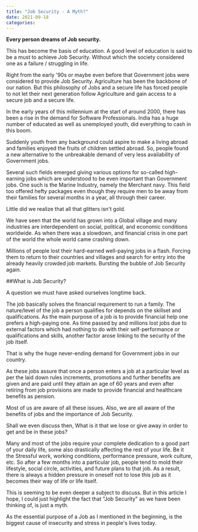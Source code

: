 ```yaml
---
title: "Job Security - A Myth?"
date: 2021-09-18
categories:
---
```


**Every person dreams of Job security.** 

This has become the basis of education. A good level of education is said to be a must to achieve Job Security. Without which the society considered one as a failure / struggling in life.

Right from the early '90s or maybe even before that Government jobs were considered to provide Job Security. Agriculture has been the backbone of our nation. But this philosophy of Jobs and a secure life has forced people to not let their next generation follow Agriculture and gain access to a secure job and a secure life.

In the early years of this millennium at the start of around 2000, there has been a rise in the demand for Software Professionals. India has a huge number of educated as well as unemployed youth, did everything to cash in this boom.

Suddenly youth from any background could aspire to make a living abroad and families enjoyed the fruits of children settled abroad. So, people found a new alternative to the unbreakable demand of very less availability of Government jobs. 

Several such fields emerged giving various options for so-called high-earning jobs which are understood to be even important than Government jobs. One such is the Marine Industry, namely the Merchant navy. This field too offered hefty packages even though they require men to be away from their families for several months in a year, all through their career.

Little did we realize that all that glitters isn't gold.

We have seen that the world has grown into a Global village and many industries are interdependent on social, political, and economic conditions worldwide. As when there was a slowdown, and financial crisis in one part of the world the whole world came crashing down.

Millions of people lost their hard-earned well-paying jobs in a flash. Forcing them to return to their countries and villages and search for entry into the already heavily crowded job markets. Bursting the bubble of Job Security again.

##What is Job Security?

A question we must have asked ourselves longtime back.

The job basically solves the financial requirement to run a family. The nature/level of the job a person qualifies for depends on the skillset and qualifications. As the main purpose of a job is to provide financial help one prefers a high-paying one. As time passed by and millions lost jobs due to external factors which had nothing to do with their self-performance or qualifications and skills, another factor arose linking to the security of the job itself.

That is why the huge never-ending demand for Government jobs in our country. 

As these jobs assure that once a person enters a job at a particular level as per the laid down rules increments, promotions and further benefits are given and are paid until they attain an age of 60 years and even after retiring from job provisions are made to provide financial and healthcare benefits as pension.

Most of us are aware of all these issues. Also, we are all aware of the benefits of jobs and the importance of Job Security.

Shall we even discuss then, What is it that we lose or give away in order to get and be in these jobs?

Many and most of the jobs require your complete dedication to a good part of your daily life, some also drastically affecting the rest of your life. Be it the Stressful work, working conditions, performance pressure, work culture, etc. So after a few months into a particular job, people tend to mold their lifestyle, social circle, activities, and future plans to that job. As a result, there is always a hidden pressure in oneself not to lose this job as it becomes their way of life or life itself.

This is seeming to be even deeper a subject to discuss. But in this article I hope, I could just highlight the fact that "Job Security" as we have been thinking of, is just a myth.

As the essential purpose of a Job as I mentioned in the beginning, is the biggest cause of insecurity and stress in people's lives today.



